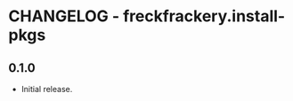 CHANGELOG - freckfrackery.install-pkgs
======================================

0.1.0
-----
- Initial release.
